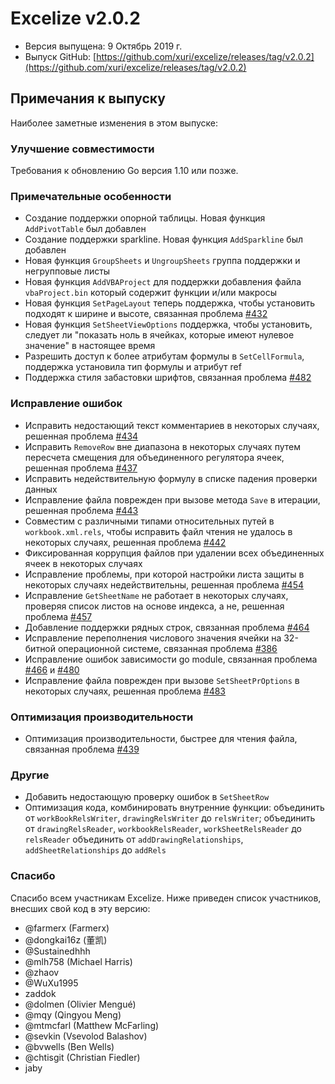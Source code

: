 # Excelize v2.0.2

* Версия выпущена: 9 Октябрь 2019 г.
* Выпуск GitHub: [https://github.com/xuri/excelize/releases/tag/v2.0.2](https://github.com/xuri/excelize/releases/tag/v2.0.2)

## Примечания к выпуску

Наиболее заметные изменения в этом выпуске:

### Улучшение совместимости

Требования к обновлению Go версия 1.10 или позже.

### Примечательные особенности

* Создание поддержки опорной таблицы. Новая функция `AddPivotTable` был добавлен
* Создание поддержки sparkline. Новая функция `AddSparkline` был добавлен
* Новая функция `GroupSheets` и `UngroupSheets` группа поддержки и негрупповые листы
* Новая функция `AddVBAProject` для поддержки добавления файла `vbaProject.bin` который содержит функции и/или макросы
* Новая функция `SetPageLayout` теперь поддержка, чтобы установить подходят к ширине и высоте, связанная проблема [#432](https://github.com/xuri/excelize/issues/432)
* Новая функция `SetSheetViewOptions` поддержка, чтобы установить, следует ли "показать ноль в ячейках, которые имеют нулевое значение" в настоящее время
* Разрешить доступ к более атрибутам формулы в `SetCellFormula`, поддержка установила тип формулы и атрибут ref
* Поддержка стиля забастовки шрифтов, связанная проблема [#482](https://github.com/xuri/excelize/issues/482)

### Исправление ошибок

* Исправить недостающий текст комментариев в некоторых случаях, решенная проблема [#434](https://github.com/xuri/excelize/issues/434)
* Исправить `RemoveRow` вне диапазона в некоторых случаях путем пересчета смещения для объединенного регулятора ячеек, решенная проблема [#437](https://github.com/xuri/excelize/issues/437)
* Исправить недействительную формулу в списке падения проверки данных
* Исправление файла поврежден при вызове метода `Save` в итерации, решенная проблема [#443](https://github.com/xuri/excelize/issues/443)
* Совместим с различными типами относительных путей в `workbook.xml.rels`, чтобы исправить файл чтения не удалось в некоторых случаях, решенная проблема [#442](https://github.com/xuri/excelize/issues/442)
* Фиксированная коррупция файлов при удалении всех объединенных ячеек в некоторых случаях
* Исправление проблемы, при которой настройки листа защиты в некоторых случаях недействительны, решенная проблема [#454](https://github.com/xuri/excelize/issues/454)
* Исправление `GetSheetName` не работает в некоторых случаях, проверяя список листов на основе индекса, а не, решенная проблема [#457](https://github.com/xuri/excelize/issues/457)
* Добавление поддержки рядных строк, связанная проблема [#464](https://github.com/xuri/excelize/issues/464)
* Исправление переполнения числового значения ячейки на 32-битной операционной системе, связанная проблема [#386](https://github.com/xuri/excelize/issues/386)
* Исправление ошибок зависимости go module, связанная проблема [#466](https://github.com/xuri/excelize/issues/466) и [#480](https://github.com/xuri/excelize/issues/480)
* Исправление файла поврежден при вызове `SetSheetPrOptions` в некоторых случаях, решенная проблема [#483](https://github.com/xuri/excelize/issues/483)

### Оптимизация производительности

* Оптимизация производительности, быстрее для чтения файла, связанная проблема [#439](https://github.com/xuri/excelize/issues/439)

### Другие

* Добавить недостающую проверку ошибок в `SetSheetRow`
* Оптимизация кода, комбинировать внутренние функции:
объединить от `workBookRelsWriter`, `drawingRelsWriter` до `relsWriter`;
объединить от `drawingRelsReader`, `workbookRelsReader`, `workSheetRelsReader` до `relsReader`
объединить от `addDrawingRelationships`, `addSheetRelationships` до `addRels`

### Спасибо

Спасибо всем участникам Excelize. Ниже приведен список участников, внесших свой код в эту версию:

* @farmerx (Farmerx)
* @dongkai16z (董凯)
* @Sustainedhhh
* @mlh758 (Michael Harris)
* @zhaov
* @WuXu1995
* zaddok
* @dolmen (Olivier Mengué)
* @mqy (Qingyou Meng)
* @mtmcfarl (Matthew McFarling)
* @sevkin (Vsevolod Balashov)
* @bvwells (Ben Wells)
* @chtisgit (Christian Fiedler)
* jaby
